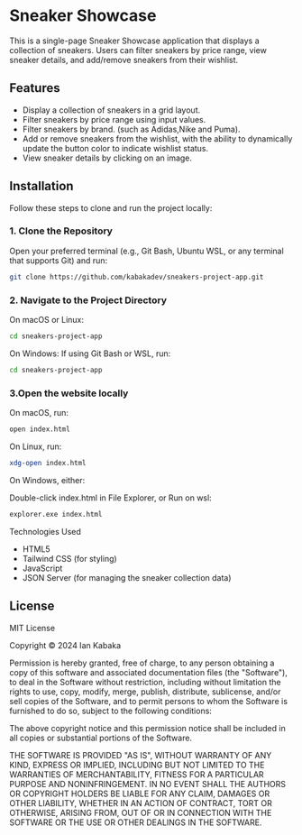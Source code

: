 # Sneaker Showcase

This is a single-page Sneaker Showcase application that displays a collection of sneakers. Users can filter sneakers by price range, view sneaker details, and add/remove sneakers from their wishlist.

## Features
- Display a collection of sneakers in a grid layout.
- Filter sneakers by price range using input values.
- Filter sneakers by brand. (such as Adidas,Nike and Puma).
- Add or remove sneakers from the wishlist, with the ability to dynamically update the button color to indicate wishlist status.
- View sneaker details by clicking on an image.


## Installation

Follow these steps to clone and run the project locally:

### 1. Clone the Repository

Open your preferred terminal (e.g., Git Bash, Ubuntu WSL, or any terminal that supports Git) and run:

```bash
git clone https://github.com/kabakadev/sneakers-project-app.git
```
### 2. Navigate to the Project Directory
On macOS or Linux:
```bash
cd sneakers-project-app
```
On Windows:
If using Git Bash or WSL, run:
```bash
cd sneakers-project-app
```

### 3.Open the website locally
On macOS, run:
```bash
open index.html
```
On Linux, run:
```bash
xdg-open index.html
```
On Windows, either:

Double-click index.html in File Explorer, or
Run on wsl:
```bash
explorer.exe index.html
```
Technologies Used
- HTML5
- Tailwind CSS (for styling)
- JavaScript
- JSON Server (for managing the sneaker collection data)

## License 
MIT License

Copyright &copy; 2024 Ian Kabaka

Permission is hereby granted, free of charge, to any person obtaining a copy of this software and associated documentation files (the "Software"), to deal in the Software without restriction, including without limitation the rights to use, copy, modify, merge, publish, distribute, sublicense, and/or sell copies of the Software, and to permit persons to whom the Software is furnished to do so, subject to the following conditions:

The above copyright notice and this permission notice shall be included in all copies or substantial portions of the Software.

THE SOFTWARE IS PROVIDED "AS IS", WITHOUT WARRANTY OF ANY KIND, EXPRESS OR IMPLIED, INCLUDING BUT NOT LIMITED TO THE WARRANTIES OF MERCHANTABILITY, FITNESS FOR A PARTICULAR PURPOSE AND NONINFRINGEMENT. IN NO EVENT SHALL THE AUTHORS OR COPYRIGHT HOLDERS BE LIABLE FOR ANY CLAIM, DAMAGES OR OTHER LIABILITY, WHETHER IN AN ACTION OF CONTRACT, TORT OR OTHERWISE, ARISING FROM, OUT OF OR IN CONNECTION WITH THE SOFTWARE OR THE USE OR OTHER DEALINGS IN THE SOFTWARE.

